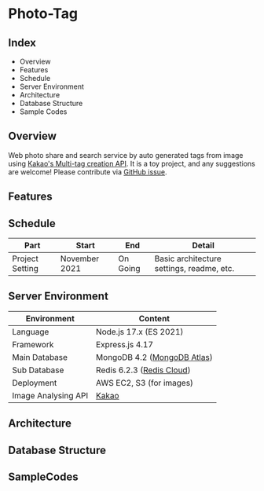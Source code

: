 # Photo-Tag

## Index
- Overview
- Features
- Schedule
- Server Environment
- Architecture
- Database Structure
- Sample Codes

## Overview
Web photo share and search service by auto generated tags from image using [Kakao's Multi-tag creation API](https://developers.kakao.com/docs/latest/en/vision/dev-guide#create-multi-tag). It is a toy project, and any suggestions are welcome! Please contribute via [GitHub issue](https://github.com/seungbin0508/photo-tag/issues).

## Features

## Schedule
| Part | Start | End | Detail |
| ----- | --- | --- | --- |
| Project Setting | November 2021 | On Going | Basic architecture settings, readme, etc. |


## Server Environment
|Environment|Content|
| --- | ---- |
| Language | Node.js 17.x (ES 2021) |
| Framework | Express.js 4.17 |
| Main Database | MongoDB 4.2 ([MongoDB Atlas](https://www.mongodb.com/atlas)) |
| Sub Database | Redis 6.2.3 ([Redis Cloud](https://app.redislabs.com/))
| Deployment | AWS EC2, S3 (for images) |
| Image Analysing API | [Kakao](https://developers.kakao.com) |

## Architecture

## Database Structure

## SampleCodes